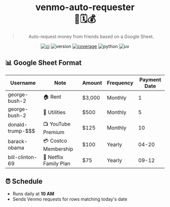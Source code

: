 <div align="center">

# venmo-auto-requester <br> 🤖🗓️💰

> Auto-request money from friends based on a Google Sheet.

[![ci](https://github.com/sherifattia/venmo-auto-requester/actions/workflows/ci.yml/badge.svg)](https://github.com/sherifattia/venmo-auto-requester/actions/workflows/ci.yml)
![version](https://img.shields.io/badge/release-0.1.0-blue)
[![coverage](https://codecov.io/gh/sherifattia/venmo-auto-requester/graph/badge.svg?token=4G33EVU2LH)](https://codecov.io/gh/sherifattia/venmo-auto-requester)
![python](https://img.shields.io/badge/python-3.13-blue)
![uv](https://img.shields.io/badge/build-uv-blueviolet)

</div>

## 📊 Google Sheet Format

| Username            | Note                   | Amount | Frequency | Payment Date |
|---------------------|------------------------|--------|-----------|---------------|
| george-bush-2       | 🏠 Rent                | $3,000 | Monthly   | 1             |
| george-bush-2       | 🔌 Utilities           | $500   | Monthly   | 5             |
| donald-trump-$$$    | 📺 YouTube Premium     | $125   | Monthly   | 10            |
| barack-obama        | 💳 Costco Membership   | $100   | Yearly    | 04-20         |
| bill-clinton-69     | 🍿 Netflix Family Plan | $75    | Yearly    | 09-12         |


## ⏰ Schedule

- Runs daily at **10 AM**
- Sends Venmo requests for rows matching today's date
